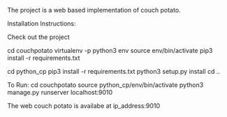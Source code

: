 The project is a web based implementation of couch potato.

Installation Instructions:

Check out the project

cd couchpotato
virtualenv -p python3 env
source env/bin/activate
pip3 install -r requirements.txt

cd python_cp
pip3 install -r requirements.txt
python3 setup.py install
cd ..


To Run:
cd couchpotato
source python_cp/env/bin/activate
python3 manage.py runserver localhost:9010

The web couch potato is availabe at 
ip_address:9010
